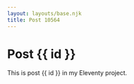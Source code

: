 ```yaml
---
layout: layouts/base.njk
title: Post 10564
---
```


# Post {{ id }}

This is post {{ id }} in my Eleventy project.
